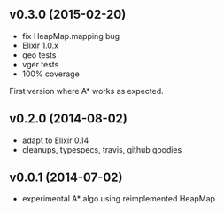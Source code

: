 
## v0.3.0 (2015-02-20)
* fix HeapMap.mapping bug
* Elixir 1.0.x
* geo tests
* vger tests
* 100% coverage

First version where A* works as expected.

## v0.2.0 (2014-08-02)
* adapt to Elixir 0.14
* cleanups, typespecs, travis, github goodies

## v0.0.1 (2014-07-02)
* experimental A* algo using reimplemented HeapMap
